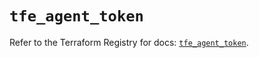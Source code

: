 # `tfe_agent_token`

Refer to the Terraform Registry for docs: [`tfe_agent_token`](https://registry.terraform.io/providers/hashicorp/tfe/0.66.0/docs/resources/agent_token).
